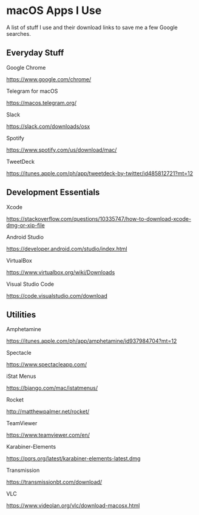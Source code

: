 # macOS Apps I Use

A list of stuff I use and their download links to save me a few Google searches.

## Everyday Stuff

Google Chrome

https://www.google.com/chrome/

Telegram for macOS

https://macos.telegram.org/

Slack

https://slack.com/downloads/osx

Spotify

https://www.spotify.com/us/download/mac/

TweetDeck

https://itunes.apple.com/ph/app/tweetdeck-by-twitter/id485812721?mt=12

## Development Essentials

Xcode

https://stackoverflow.com/questions/10335747/how-to-download-xcode-dmg-or-xip-file

Android Studio

https://developer.android.com/studio/index.html

VirtualBox

https://www.virtualbox.org/wiki/Downloads

Visual Studio Code

https://code.visualstudio.com/download


## Utilities

Amphetamine

https://itunes.apple.com/ph/app/amphetamine/id937984704?mt=12

Spectacle

https://www.spectacleapp.com/

iStat Menus

https://bjango.com/mac/istatmenus/

Rocket

http://matthewpalmer.net/rocket/

TeamViewer

https://www.teamviewer.com/en/

Karabiner-Elements

https://pqrs.org/latest/karabiner-elements-latest.dmg

Transmission

https://transmissionbt.com/download/

VLC

https://www.videolan.org/vlc/download-macosx.html
